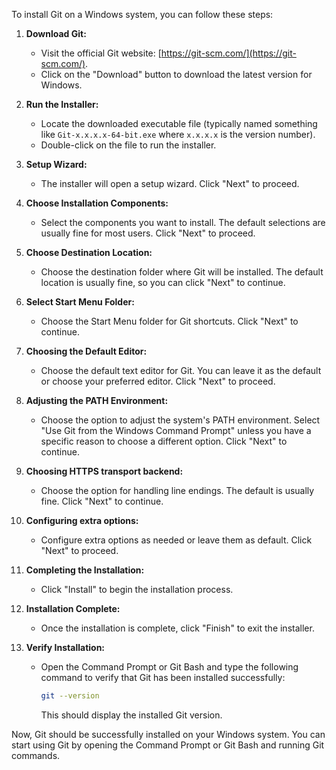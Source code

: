 To install Git on a Windows system, you can follow these steps:

1. **Download Git:**
   - Visit the official Git website: [https://git-scm.com/](https://git-scm.com/).
   - Click on the "Download" button to download the latest version for Windows.

2. **Run the Installer:**
   - Locate the downloaded executable file (typically named something like `Git-x.x.x.x-64-bit.exe` where `x.x.x.x` is the version number).
   - Double-click on the file to run the installer.

3. **Setup Wizard:**
   - The installer will open a setup wizard. Click "Next" to proceed.

4. **Choose Installation Components:**
   - Select the components you want to install. The default selections are usually fine for most users. Click "Next" to proceed.

5. **Choose Destination Location:**
   - Choose the destination folder where Git will be installed. The default location is usually fine, so you can click "Next" to continue.

6. **Select Start Menu Folder:**
   - Choose the Start Menu folder for Git shortcuts. Click "Next" to continue.

7. **Choosing the Default Editor:**
   - Choose the default text editor for Git. You can leave it as the default or choose your preferred editor. Click "Next" to proceed.

8. **Adjusting the PATH Environment:**
   - Choose the option to adjust the system's PATH environment. Select "Use Git from the Windows Command Prompt" unless you have a specific reason to choose a different option. Click "Next" to continue.

9. **Choosing HTTPS transport backend:**
   - Choose the option for handling line endings. The default is usually fine. Click "Next" to continue.

10. **Configuring extra options:**
    - Configure extra options as needed or leave them as default. Click "Next" to proceed.

11. **Completing the Installation:**
    - Click "Install" to begin the installation process.

12. **Installation Complete:**
    - Once the installation is complete, click "Finish" to exit the installer.

13. **Verify Installation:**
    - Open the Command Prompt or Git Bash and type the following command to verify that Git has been installed successfully:
      ```bash
      git --version
      ```
      This should display the installed Git version.

Now, Git should be successfully installed on your Windows system. You can start using Git by opening the Command Prompt or Git Bash and running Git commands.
